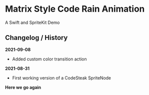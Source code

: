 #  Matrix Style Code Rain Animation
A Swift and SpriteKit Demo

## Changelog / History

**2021-09-08**
- Added custom color transition action

**2021-08-31**
- First working version of a CodeSteak SpriteNode

**Here we go again**

